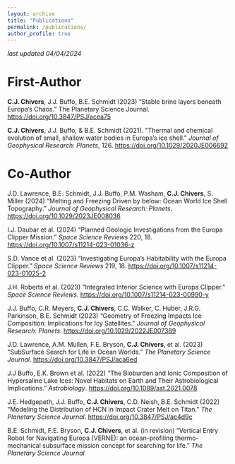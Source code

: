 ```yaml
---
layout: archive
title: "Publications"
permalink: /publications/
author_profile: true
---
```


_last updated 04/04/2024_

# First-Author

**C.J. Chivers**, J.J. Buffo, B.E. Schmidt (2023) “Stable brine layers beneath Europa’s Chaos.” The Planetary Science Journal. https://doi.org/10.3847/PSJ/acea75

**C.J. Chivers**, J.J. Buffo, & B.E. Schmidt (2021). "Thermal and chemical evolution of small, shallow water bodies in Europa’s ice shell." _Journal of Geophysical Research: Planets_, 126. https://doi.org/10.1029/2020JE006692

# Co-Author

J.D. Lawrence, B.E. Schmidt, J.J. Buffo, P.M. Washam, **C.J. Chivers**, S. Miller (2024) “Melting and Freezing Driven by below: Ocean World Ice Shell Topography.” _Journal of Geophysical Research: Planets_. https://doi.org/10.1029/2023JE008036

I.J. Daubar et al. (2024) “Planned Geologic Investigations from the Europa Clipper Mission.” _Space Science Reviews_ 220, 18. https://doi.org/10.1007/s11214-023-01036-z

S.D. Vance et al. (2023) “Investigating Europa’s Habitability with the Europa Clipper.” _Space Science Reviews_ 219, 18. https://doi.org/10.1007/s11214-023-01025-2

J.H. Roberts et al. (2023) “Integrated Interior Science with Europa Clipper.” _Space Science Reviews_. https://doi.org/10.1007/s11214-023-00990-y

J.J. Buffo, C.R. Meyers, **C.J. Chivers**, C.C. Walker, C. Huber, J.R.G. Parkinson, B.E. Schmidt (2023) “Geometry of Freezing Impacts Ice Composition: Implications for Icy Satellites.” _Journal of Geophysical Research: Planets_. https://doi.org/10.1029/2022JE007389 

J.D. Lawrence, A.M. Mullen, F.E. Bryson, **C.J. Chivers**, et al. (2023) “SubSurface Search for Life in Ocean Worlds.” _The Planetary Science Journal_. https://doi.org/10.3847/PSJ/aca6ed

J.J Buffo, E.K. Brown et al. (2022) “The Bioburden and Ionic Composition of Hypersaline Lake Ices: Novel Habitats on Earth and Their Astrobiological Implications.” _Astrobiology_. https://doi.org/10.1089/ast.2021.0078

J.E. Hedgepeth, J.J. Buffo, **C.J. Chivers**, C.D. Neish, B.E. Schmidt (2022) “Modeling the Distribution of HCN in Impact Crater Melt on Titan.” _The Planetary Science Journal_. https://doi.org/10.3847/PSJ/ac4d9c

B.E. Schmidt, F.E. Bryson, **C.J. Chivers**, et al. (in revision) “Vertical Entry Robot for Navigating Europa (VERNE): an ocean-profiling thermo-mechanical subsurface mission concept for searching for life.” _The Planetary Science Journal_


